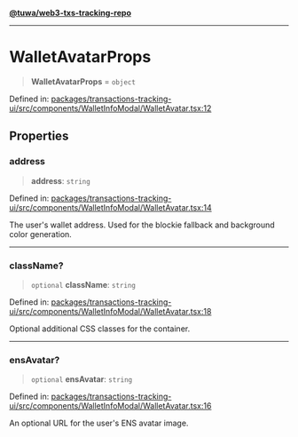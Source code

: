 [**@tuwa/web3-txs-tracking-repo**](../../../README.md)

***

# WalletAvatarProps

> **WalletAvatarProps** = `object`

Defined in: [packages/transactions-tracking-ui/src/components/WalletInfoModal/WalletAvatar.tsx:12](https://github.com/TuwaIO/web3-transactions-tracking/blob/b63ee874e01b037e0ee503214c6cfe4d0ac7491c/packages/transactions-tracking-ui/src/components/WalletInfoModal/WalletAvatar.tsx#L12)

## Properties

### address

> **address**: `string`

Defined in: [packages/transactions-tracking-ui/src/components/WalletInfoModal/WalletAvatar.tsx:14](https://github.com/TuwaIO/web3-transactions-tracking/blob/b63ee874e01b037e0ee503214c6cfe4d0ac7491c/packages/transactions-tracking-ui/src/components/WalletInfoModal/WalletAvatar.tsx#L14)

The user's wallet address. Used for the blockie fallback and background color generation.

***

### className?

> `optional` **className**: `string`

Defined in: [packages/transactions-tracking-ui/src/components/WalletInfoModal/WalletAvatar.tsx:18](https://github.com/TuwaIO/web3-transactions-tracking/blob/b63ee874e01b037e0ee503214c6cfe4d0ac7491c/packages/transactions-tracking-ui/src/components/WalletInfoModal/WalletAvatar.tsx#L18)

Optional additional CSS classes for the container.

***

### ensAvatar?

> `optional` **ensAvatar**: `string`

Defined in: [packages/transactions-tracking-ui/src/components/WalletInfoModal/WalletAvatar.tsx:16](https://github.com/TuwaIO/web3-transactions-tracking/blob/b63ee874e01b037e0ee503214c6cfe4d0ac7491c/packages/transactions-tracking-ui/src/components/WalletInfoModal/WalletAvatar.tsx#L16)

An optional URL for the user's ENS avatar image.
